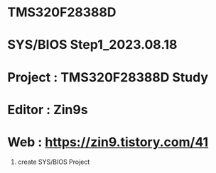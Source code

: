 # TMS320F28388D

# SYS/BIOS Step1_2023.08.18
# Project : TMS320F28388D Study
# Editor : Zin9s
# Web : https://zin9.tistory.com/41

1. create SYS/BIOS Project
